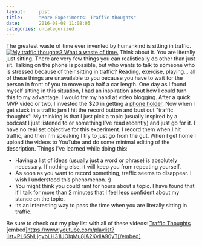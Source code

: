 ```yaml
---
layout:     post
title:      "More Experiments: Traffic thoughts"
date:       2016-08-08 11:08:05
categories: uncategorized
---
```

The greatest waste of time ever invented by humankind is sitting in traffic. [![My traffic thoughts? What a waste of time.](https://ironboundsoftware.com/blog/wp-content/uploads/2016/07/photo_47510_20151009-744x558.jpg)](https://ironboundsoftware.com/blog/wp-content/uploads/2016/07/photo_47510_20151009.jpg) Think about it. You are literally just sitting. There are very few things you can realistically do other than just sit. Talking on the phone is possible, but who wants to talk to someone who is stressed because of their sitting in traffic? Reading, exercise, playing... all of these things are unavailable to you because you have to wait for the person in front of you to move up a half a car length. One day as I found myself sitting in this situation, I had an inspiration about how I could turn this to my advantage. I would try my hand at video blogging. After a quick MVP video or two, I invested the $20 in getting a [phone holder](http://amzn.to/29TmZuj). Now when I get stuck in a traffic jam I hit the record button and bust out "traffic thoughts". My thinking is that I just pick a topic (usually inspired by a podcast I just listened to or something I've read recently) and just go for it. I have no real set objective for this experiment. I record them when I hit traffic, and then I'm speaking I try to just go from the gut. When I get home I upload the videos to YouTube and do some minimal editing of the description. Things I've learned while doing this: 

  * Having a list of ideas (usually just a word or phrase) is absolutely necessary. If nothing else, it will keep you from repeating yourself.
  * As soon as you want to record something, traffic seems to disappear. I wish I understood this phenomenon. :)
  * You might think you could rant for hours about a topic. I have found that if I talk for more than 2 minutes that I feel less confident about my stance on the topic.
  * Its an interesting way to pass the time when you are literally sitting in traffic.

Be sure to check out my play list with all of these videos: [Traffic Thoughts](https://www.youtube.com/playlist?list=PL6SNLjgybLH31lJOlqMu8jA2KyliA90yT) [embed]https://www.youtube.com/playlist?list=PL6SNLjgybLH31lJOlqMu8jA2KyliA90yT[/embed]  
